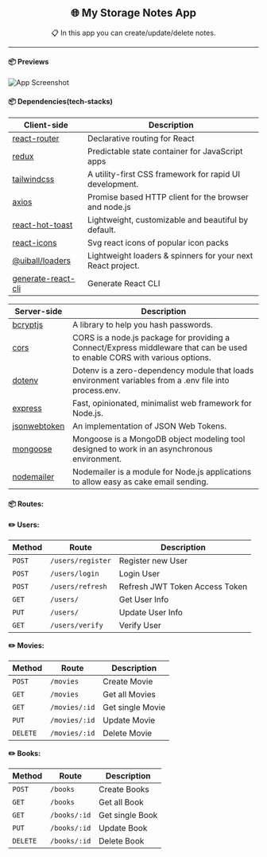 <h2 align="center">🌐 My Storage Notes App</h2>
<p align="center">📋 In this app you can create/update/delete notes.</p>

-----

#### 📦 Previews
![App Screenshot](client/public/assets/images/preview****/preview01.png)

#### 📦 Dependencies(tech-stacks)
| Client-side                                                          | Description                                                 |
|----------------------------------------------------------------------|-------------------------------------------------------------|
| [react-router](https://github.com/remix-run/react-router)            | Declarative routing for React                               |
| [redux](https://github.com/reduxjs/redux)                            | Predictable state container for JavaScript apps             |
| [tailwindcss](https://github.com/tailwindlabs/tailwindcss)           | A utility-first CSS framework for rapid UI development.     |
| [axios](https://github.com/axios/axios)                              | Promise based HTTP client for the browser and node.js       |
| [react-hot-toast](https://github.com/timolins/react-hot-toast)       | Lightweight, customizable and beautiful by default.         |
| [react-icons](https://github.com/react-icons/react-icons)            | Svg react icons of popular icon packs                       |
| [@uiball/loaders](https://github.com/GriffinJohnston/uiball-loaders) | Lightweight loaders & spinners for your next React project. |
| [generate-react-cli](https://github.com/arminbro/generate-react-cli) | Generate React CLI                                          |

| Server-side                                            | Description                                                                                                                |
|--------------------------------------------------------|----------------------------------------------------------------------------------------------------------------------------|
| [bcryptjs](https://github.com/kelektiv/node.bcrypt.js) | A library to help you hash passwords.                                                                                      |
| [cors](github.com/expressjs/cors)                      | CORS is a node.js package for providing a Connect/Express middleware that can be used to enable CORS with various options. |
| [dotenv](github.com/motdotla/dotenv)                   | Dotenv is a zero-dependency module that loads environment variables from a .env file into process.env.                     |
| [express](github.com/expressjs/express)                | Fast, opinionated, minimalist web framework for Node.js.                                                                   |
| [jsonwebtoken](github.com/auth0/node-jsonwebtoken)     | An implementation of JSON Web Tokens.                                                                                      |
| [mongoose](github.com/Automattic/mongoose)             | Mongoose is a MongoDB object modeling tool designed to work in an asynchronous environment.                                |
| [nodemailer](https://nodemailer.com/about/)            | Nodemailer is a module for Node.js applications to allow easy as cake email sending.                                       |

#### 📦 Routes:

**✏️ Users:**

| Method | Route             | Description                    |
|--------|-------------------|--------------------------------|
| `POST` | `/users/register` | Register new User              |
| `POST` | `/users/login`    | Login User                     |
| `POST` | `/users/refresh`  | Refresh JWT Token Access Token |
| `GET`  | `/users/`         | Get User Info                  |
| `PUT`  | `/users/`         | Update User Info               |
| `GET`  | `/users/verify`   | Verify User                    |

**✏️ Movies:**

| Method   | Route         | Description      |
|----------|---------------|------------------|
| `POST`   | `/movies`     | Create Movie     |
| `GET`    | `/movies`     | Get all Movies   |
| `GET`    | `/movies/:id` | Get single Movie |
| `PUT`    | `/movies/:id` | Update Movie     |
| `DELETE` | `/movies/:id` | Delete Movie     |

**✏️ Books:**

| Method   | Route        | Description     |
|----------|--------------|-----------------|
| `POST`   | `/books`     | Create Books    |
| `GET`    | `/books`     | Get all Book    |
| `GET`    | `/books/:id` | Get single Book |
| `PUT`    | `/books/:id` | Update Book     |
| `DELETE` | `/books/:id` | Delete Book     |

